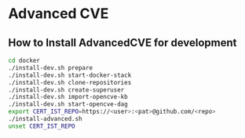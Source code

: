 # Advanced CVE

## How to Install AdvancedCVE for development

```bash
cd docker
./install-dev.sh prepare
./install-dev.sh start-docker-stack
./install-dev.sh clone-repositories
./install-dev.sh create-superuser
./install-dev.sh import-opencve-kb
./install-dev.sh start-opencve-dag
export CERT_IST_REPO=https://<user>:<pat>@github.com/<repo>
./install-advanced.sh
unset CERT_IST_REPO
```

